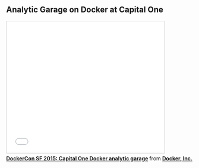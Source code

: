 <!--
{
"name" : "analytic-garage-on-docker-at-capital-one",
"version" : "0.1",
"title" : "Analytic Garage on Docker at Capital One",
"description" : "Learn about the latest developments in the Docker world.",
"freshnessDate" : 2015-06-24,
"license" : "All Rights Reserved"
}
-->

<!-- @section -->

## Analytic Garage on Docker at Capital One

<!-- @asset, "contentType": "outlearn/video", "provider": "youtube", "url": "https://www.youtube.com/embed/ogDa2-A1y9U" -->

<iframe src="//www.slideshare.net/slideshow/embed_code/key/3HagrBwR1iMfnJ" width="425" height="355" frameborder="0" marginwidth="0" marginheight="0" scrolling="no" style="border:1px solid #CCC; border-width:1px; margin-bottom:5px; max-width: 100%;" allowfullscreen> </iframe> <div style="margin-bottom:5px"> <strong> <a href="//www.slideshare.net/Docker/cap1-slideshare" title="DockerCon SF 2015: Capital One Docker analytic garage" target="_blank">DockerCon SF 2015: Capital One Docker analytic garage</a> </strong> from <strong><a href="//www.slideshare.net/Docker" target="_blank">Docker, Inc.</a></strong> </div>
